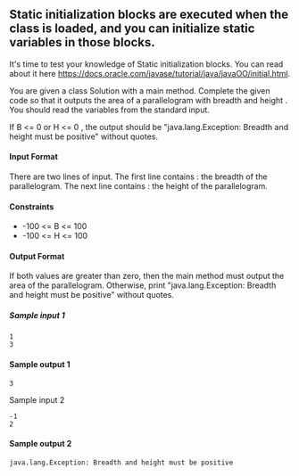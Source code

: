 ## Static initialization blocks are executed when the class is loaded, and you can initialize static variables in those blocks.

It's time to test your knowledge of Static initialization blocks. You can read about it here https://docs.oracle.com/javase/tutorial/java/javaOO/initial.html.

You are given a class Solution with a main method. Complete the given code so that it outputs the area of a parallelogram with breadth  and height . You should read the variables from the standard input.

If B <= 0 or H <= 0 , the output should be "java.lang.Exception: Breadth and height must be positive" without quotes.

#### Input Format

There are two lines of input. The first line contains : the breadth of the parallelogram. The next line contains : the height of the parallelogram.

#### Constraints

* -100 <= B <= 100
* -100 <= H <= 100

#### Output Format

If both values are greater than zero, then the main method must output the area of the parallelogram. Otherwise, print "java.lang.Exception: Breadth and height must be positive" without quotes.

##### Sample input 1

```shell
1
3
```

#### Sample output 1

```shell
3
```

Sample input 2

```shell
-1
2
```

#### Sample output 2

```shell
java.lang.Exception: Breadth and height must be positive
```